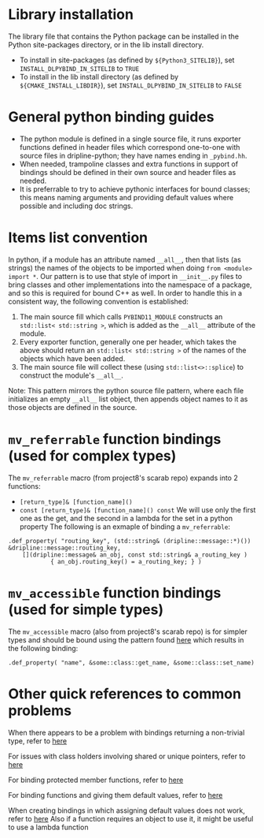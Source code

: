 # Library installation
The library file that contains the Python package can be installed in the Python site-packages directory, or 
in the lib install directory.
- To install in site-packages (as defined by `${Python3_SITELIB}`), set `INSTALL_DLPYBIND_IN_SITELIB` to `TRUE`
- To install in the lib install directory (as defined by `${CMAKE_INSTALL_LIBDIR}`), set `INSTALL_DLPYBIND_IN_SITELIB` to `FALSE`

# General python binding guides
- The python module is defined in a single source file, it runs exporter functions defined in header files which correspond one-to-one with source files in dripline-python; they have names ending in `_pybind.hh`.
- When needed, trampoline classes and extra functions in support of bindings should be defined in their own source and header files as needed.
- It is preferrable to try to achieve pythonic interfaces for bound classes; this means naming arguments and providing default values where possible and including doc strings.

# Items list convention
In python, if a module has an attribute named `__all__`, then that lists (as strings) the names of the objects to be imported when doing `from <module> import *`.
Our pattern is to use that style of import in `__init__.py` files to bring classes and other implementations into the namespace of a package, and so this is required for bound C++ as well.
In order to handle this in a consistent way, the following convention is established:
1. The main source fill which calls `PYBIND11_MODULE` constructs an `std::list< std::string >`, which is added as the `__all__` attribute of the module.
2. Every exporter function, generally one per header, which takes the above should return an `std::list< std::string >` of the names of the objects which have been added.
3. The main source file will collect these (using `std::list<>::splice`) to construct the module's `__all__`.

Note: This pattern mirrors the python source file pattern, where each file initializes an empty `__all__` list object, then appends object names to it as those objects are defined in the source.


# `mv_referrable` function bindings (used for complex types)
The `mv_referrable` macro (from project8's scarab repo) expands into 2 functions:
- `[return_type]& [function_name]()`
- `const [return_type]& [function_name]() const`
We will use only the first one as the get, and the second in a lambda for the set in a python property
The following is an exmaple of binding a `mv_referrable`:

```
.def_property( "routing_key", (std::string& (dripline::message::*)()) &dripline::message::routing_key,
    [](dripline::message& an_obj, const std::string& a_routing_key )
            { an_obj.routing_key() = a_routing_key; } )
```

# `mv_accessible` function bindings (used for simple types)
The `mv_accessible` macro (also from project8's scarab repo) is for simpler types and should be bound using the pattern found [here](https://pybind11.readthedocs.io/en/master/classes.html#instance-and-static-fields)
which results in the following binding:

```
.def_property( "name", &some::class::get_name, &some::class::set_name)
```

# Other quick references to common problems

When there appears to be a problem with bindings returning a non-trivial type, refer to [here](https://pybind11.readthedocs.io/en/stable/advanced/functions.html?highlight=policy#return-value-policies)

For issues with class holders involving shared or unique pointers, refer to [here](https://pybind11.readthedocs.io/en/stable/advanced/smart_ptrs.html?highlight=shared#smart-pointers)

For binding protected member functions, refer to [here](https://pybind11.readthedocs.io/en/stable/advanced/classes.html#binding-protected-member-functions)

For binding functions and giving them default values, refer to [here](https://pybind11.readthedocs.io/en/stable/advanced/functions.html#default-arguments-revisited)

When creating bindings in which assigning default values does not work, refer to [here](https://pybind11.readthedocs.io/en/stable/classes.html#binding-lambda-functions)
Also if a function requires an object to use it, it might be useful to use a lambda function

